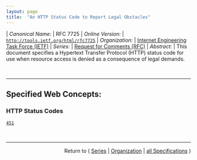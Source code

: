 ```yaml
---
layout: page
title:  "An HTTP Status Code to Report Legal Obstacles"
---
```


| *Canonical Name:* | RFC 7725
| *Online Version:* | [`http://tools.ietf.org/html/rfc7725`](http://tools.ietf.org/html/rfc7725)
| *Organization:* | [Internet Engineering Task Force (IETF)](..  "List of specification series by this organization")
| *Series:* | [Request for Comments (RFC)](.  "List of specifications in this series")
| *Abstract:* | This document specifies a Hypertext Transfer Protocol (HTTP) status code for use when resource access is denied as a consequence of legal demands.

<br/>
<hr/>

## Specified Web Concepts:

### HTTP Status Codes

[`451`](/concepts/http-status-code/451 "This status code indicates that the server is denying access to the resource as a consequence of a legal demand. The server in question might not be an origin server. This type of legal demand typically most directly affects the operations of ISPs and search engines.")



<br/>
<hr/>

<p style="text-align: right">Return to ( <a href="./">Series</a> | <a href="../">Organization</a> | <a href="../../">all Specifications</a> )</p>